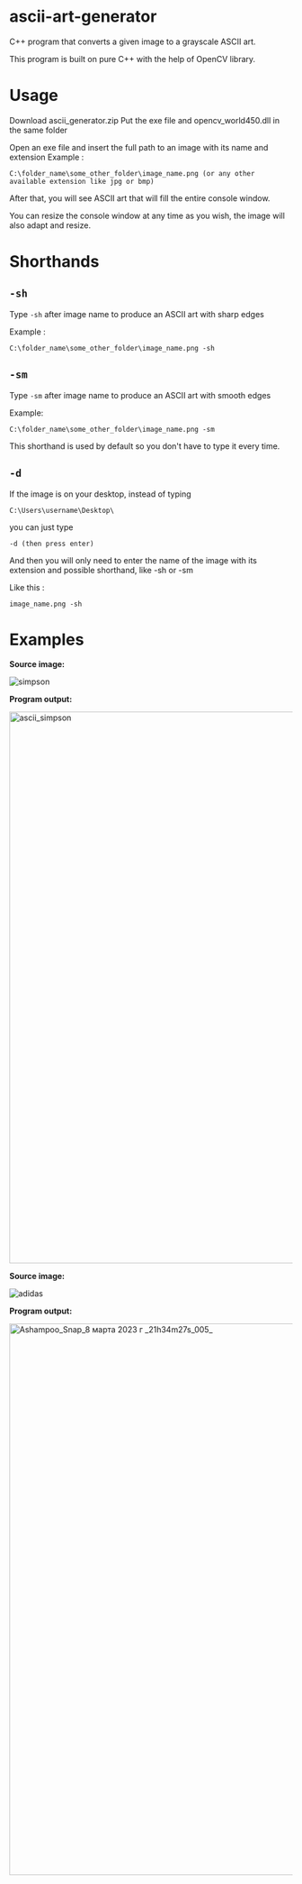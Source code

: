 # ascii-art-generator
C++ program that converts a given image to a grayscale ASCII art.

This program is built on pure C++ with the help of OpenCV library.
# Usage
Download ascii_generator.zip
Put the exe file and opencv_world450.dll in the same folder

Open an exe file and insert the full path to an image with its name and extension
Example : 
```
C:\folder_name\some_other_folder\image_name.png (or any other available extension like jpg or bmp)
```
After that, you will see ASCII art that will fill the entire console window.

You can resize the console window at any time as you wish, the image will also adapt and resize.
# Shorthands
## `-sh`
Type `-sh` after image name to produce an ASCII art with sharp edges

Example :
```
C:\folder_name\some_other_folder\image_name.png -sh
```
## `-sm`
Type `-sm` after image name to produce an ASCII art with smooth edges

Example:
```
C:\folder_name\some_other_folder\image_name.png -sm
```
This shorthand is used by default so you don't have to type it every time.
## `-d`
If the image is on your desktop, instead of typing 
```
C:\Users\username\Desktop\
```
you can just type 
```
-d (then press enter)
```
And then you will only need to enter the name of the image with its extension and possible shorthand, like -sh or -sm

Like this : 
```
image_name.png -sh
```
# Examples
**Source image:**

![simpson](https://user-images.githubusercontent.com/108870368/223789561-5baf4af8-5278-48cd-a8c3-3324820dc806.png)

**Program output:**

<img width="979" alt="ascii_simpson" src="https://user-images.githubusercontent.com/108870368/223790077-a1176ada-6c38-428c-9bf1-12c07a86defb.png">

**Source image:**

![adidas](https://user-images.githubusercontent.com/108870368/223790360-d4b9e1c5-c8ae-47bf-8335-5b14919cacc8.jpg)

**Program output:**

<img width="979" alt="Ashampoo_Snap_8 марта 2023 г _21h34m27s_005_" src="https://user-images.githubusercontent.com/108870368/223790468-fc1ab776-a062-4c49-a446-67445149d84d.png">
